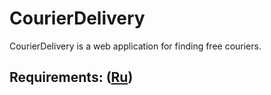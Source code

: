 # СourierDelivery
СourierDelivery is a web application for finding free couriers.
## Requirements: ([Ru](/Documents/Requirements/RequirementsDocument.md))
